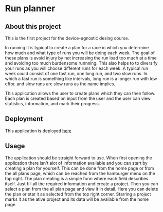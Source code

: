 # Run planner
## About this project
This is the first project for the device-agnostic desing course. 

In running it is typical to create a plan for a race in which you determine how much and what type of runs you will be doing each week. The goal of these plans is avoid injury by not increasing the run load too much at a time and avoiding too much burdensome runnning. This also helps to to diversify your runs as you will choose different runs for each week. A typical run week could consist of one fast run, one long run, and two slow runs. In which a fast run is something like intervals, long run is a longer run with low effor, and slow runs are slow runs as the name implies.

This application allows the user to create plans which they can then follow. Each plan is created based on input from the user and the user can view statistics, information, and mark their progress.

## Deployment

This application is deployed [here](https://run-planner-psi.vercel.app/#/home)

## Usage

The application should be straight forward to use. When first opening the application there isn't alot of information available and you can start by creating a plan for yourself. This can be done from the home page or from the all plans page, which can be reached from the hamburger menu on the top right. The plan creating is a simple form where each field describes itself. Just fill all the required information and create a project. Then you can select a plan from the all plan page and view it in detail. Here you can delete the plan or star it as selected from the top right corner. Starring a project marks it as the ative project and its data will be available from the home page.
